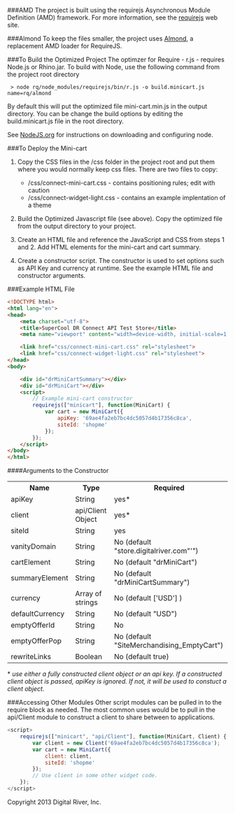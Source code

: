 ###AMD
The project is built using the requirejs Asynchronous Module Definition (AMD) 
framework. For more information, see the [requirejs](http://requirejs.org/ "Link to requirejs") web site.

###Almond
To keep the files smaller, the project uses [Almond](https://github.com/jrburke/almond "Link to Almond GitHub"), a replacement AMD loader
for RequireJS.

###To Build the Optimized Project
The optimzer for Require - r.js - requires Node.js or Rhino.jar. To build
with Node, use the following command from the project root directory

```
 > node rq/node_modules/requirejs/bin/r.js -o build.minicart.js name=rq/almond
```

By default this will put the optimized file mini-cart.min.js in the output
directory. You can be change the build options by editing the build.minicart.js
file in the root directory.

See [NodeJS.org](http://nodejs.org/ "Link to Node.JS") for instructions on downloading and configuring node.


###To Deploy the Mini-cart
1. Copy the CSS files in the /css folder in the project root and put them where you
would normally keep css files. There are two files to copy:
    * /css/connect-mini-cart.css - contains positioning rules; edit with caution
    * /css/connect-widget-light.css - contains an example implentation of a theme

2. Build the Optimized Javascript file (see above). Copy the optimized file from
the output directory to your project.

3. Create an HTML file and reference the JavaScript and CSS from steps 1 and 2. Add
HTML elements for the mini-cart and cart summary.

4. Create a constructor script. The constructor is used to set options such as API Key and currency at runtime. 
See the example HTML file and constructor arguments.

###Example HTML File

```html
<!DOCTYPE html>
<html lang="en">
<head>
    <meta charset="utf-8">
    <title>SuperCool DR Connect API Test Store</title>
    <meta name="viewport" content="width=device-width, initial-scale=1.0">

    <link href="css/connect-mini-cart.css" rel="stylesheet">
    <link href="css/connect-widget-light.css" rel="stylesheet">
</head>
<body>

    <div id="drMiniCartSummary"></div>
    <div id="drMiniCart"></div>
    <script>
        // Example mini-cart constructor
        requirejs(["minicart"], function(MiniCart) {
            var cart = new MiniCart({
                apiKey: '69ae4fa2eb7bc4dc5057d4b17356c8ca',
                siteId: 'shopme'
            });
        });
    </script>
</body>
</html>
```

####Arguments to the Constructor
<table>
<tr>
    <th>Name</th><th>Type</th><th>Required</th>
</tr>
<tr>
    <td>apiKey</td><td>String</td><td>yes*</td>
</tr>
<tr>
    <td>client</td><td>api/Client Object</td><td>yes*</td>
</tr>
<tr>
    <td>siteId</td><td>String</td><td>yes</td>
</tr>
<tr>
    <td>vanityDomain</td><td>String</td><td>No (default "store.digitalriver.com"'")</td>
</tr>
<tr>
    <td>cartElement</td><td>String</td><td>No (default "drMiniCart")</td>
</tr>
<tr>
    <td>summaryElement</td><td>String</td><td>No (default "drMiniCartSummary")</td>
</tr>
<tr>
    <td>currency</td><td>Array of strings</td><td>No (default ['USD'] )</td>
</tr>
<tr>
    <td>defaultCurrency</td><td>String</td><td>No (default "USD")</td>
</tr>
<tr>
    <td>emptyOfferId</td><td>String</td><td>No</td>
</tr>
<tr>
    <td>emptyOfferPop</td><td>String</td><td>No (default "SiteMerchandising_EmptyCart")</td>
</tr>
<tr>
    <td>rewriteLinks</td><td>Boolean</td><td>No (default true)</td>
</tr>
</table>

\* _use either a fully constructed client object or an api key. If a constructed client
object is passed, apiKey is ignored. If not, it will be used to constuct a client object._

###Accessing Other Modules
Other script modules can be pulled in to the require block as needed. The most common
uses would be to pull in the api/Client module to construct a client to share between
to applications.

```javascript
<script>
    requirejs(["minicart", "api/Client"], function(MiniCart, Client) {
        var client = new Client('69ae4fa2eb7bc4dc5057d4b17356c8ca');
        var cart = new MiniCart({
            client: client,
            siteId: 'shopme'
        });
        // Use client in some other widget code.
    });
</script>
```

Copyright 2013 Digital River, Inc.
